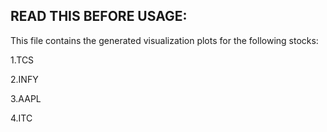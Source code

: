 ## READ THIS BEFORE USAGE:

This file contains the generated visualization plots for the following stocks:

1.TCS

2.INFY

3.AAPL

4.ITC
